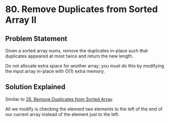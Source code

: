 # 80. Remove Duplicates from Sorted Array II

## Problem Statement

Given a sorted array nums, remove the duplicates in-place such that duplicates appeared at most twice and return the new length.

Do not allocate extra space for another array; you must do this by modifying the input array in-place with O(1) extra memory.

## Solution Explained

Similar to [26. Remove Duplicates from Sorted Array](../../Easy/26.%20Remove%20Duplicates%20from%20Sorted%20Array).

All we modify is checking the element two elements to the left of the end of our current array instead of the element just to the left.
